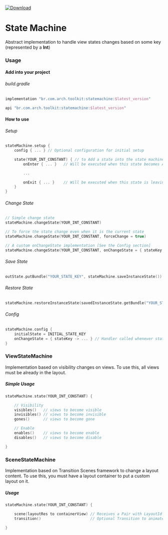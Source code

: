 [ ![Download](https://api.bintray.com/packages/methe/arch-toolkit/statemachine/images/download.svg) ](https://bintray.com/methe/arch-toolkit/statemachine/_latestVersion)

# State Machine

Abstract implementation to handle view states changes based on some key (represented by a **Int**)

### Usage

#### Add into your project

###### build.gradle
```groovy
implementation "br.com.arch.toolkit:statemachine:$latest_version"
```

```groovy
api "br.com.arch.toolkit:statemachine:$latest_version"
```

#### How to use

###### Setup
```kotlin
stateMachine.setup {
    config { ... } // Optional configuration for initial setup

    state(YOUR_INT_CONSTANT) { // to Add a state into the state machine
        onEnter { ... }   // Will be executed when this state becomes Active

        ...

        onExit { ... }    // Will be executed when this state is leaving
    }
}
```

###### Change State
```kotlin
// Simple change state
stateMachine.changeState(YOUR_INT_CONSTANT)

// To force the state change even when it is the current state
stateMachine.changeState(YOUR_INT_CONSTANT, forceChange = true)

// A custom onChangeState implementation [See the Config section]
stateMachine.changeState(YOUR_INT_CONSTANT, onChangeState = { stateKey -> ... })
```

###### Save State

```kotlin
outState.putBundle("YOUR_STATE_KEY", stateMachine.saveInstanceState())
```

###### Restore State

```kotlin
stateMachine.restoreInstanceState(savedInstanceState.getBundle("YOUR_STATE_KEY"))
```

###### Config
```kotlin
stateMachine.config {
    initialState = INITIAL_STATE_KEY
    onChangeState = { stateKey -> ... } // Handler called whenever state becomes active
}
```


### ViewStateMachine

Implementation based on visibility changes on views.
To use this, all views must be already in the layout.

##### Simple Usage

```kotlin
stateMachine.state(YOUR_INT_CONSTANT) {

    // Visibility
    visibles()   // views to become visible
    invisibles() // views to become invisible
    gones()      // views to become gone

    // Enable
    enables()    // views to become enable
    disables()   // views to become disable

}
```

### SceneStateMachine

Implementation based on Transition Scenes framework to change a layout content.
To use this, you must have a layout container to put a custom layout on it.

##### Usage

```kotlin
stateMachine.state(YOUR_INT_CONSTANT) {

    scene(layoutRes to containerView) // Receives a Pair with LayoutId and the container ViewGroup to inflate the layout on it
    transition()                      // Optional Transition to animate the scene change

}
```